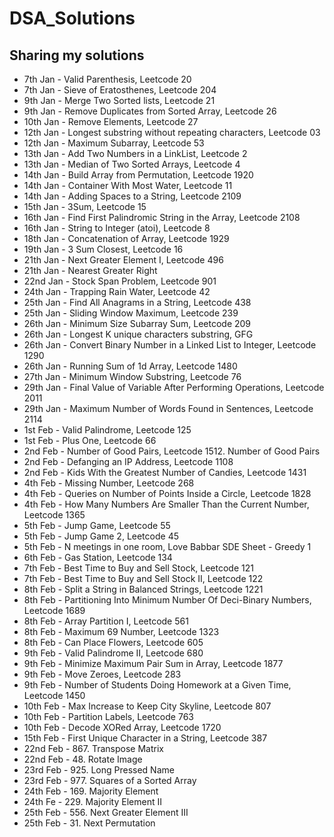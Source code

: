 # DSA_Solutions

## Sharing my solutions

- 7th Jan - Valid Parenthesis, Leetcode 20
- 7th Jan - Sieve of Eratosthenes, Leetcode 204
- 9th Jan - Merge Two Sorted lists, Leetcode 21
- 9th Jan - Remove Duplicates from Sorted Array, Leetcode 26
- 10th Jan - Remove Elements, Leetcode 27
- 12th Jan - Longest substring without repeating characters, Leetcode 03
- 12th Jan - Maximum Subarray, Leetcode 53
- 13th Jan - Add Two Numbers in a LinkList, Leetcode 2
- 13th Jan - Median of Two Sorted Arrays, Leetcode 4
- 14th Jan - Build Array from Permutation, Leetcode 1920
- 14th Jan - Container With Most Water, Leetcode 11
- 14th Jan - Adding Spaces to a String, Leetcode 2109
- 15th Jan - 3Sum, Leetcode 15
- 16th Jan - Find First Palindromic String in the Array, Leetcode 2108
- 16th Jan - String to Integer (atoi), Leetcode 8
- 18th Jan - Concatenation of Array, Leetcode 1929
- 19th Jan - 3 Sum Closest, Leetcode 16
- 21th Jan - Next Greater Element I, Leetcode 496
- 21th Jan - Nearest Greater Right
- 22nd Jan - Stock Span Problem, Leetcode 901
- 24th Jan - Trapping Rain Water, Leetcode 42
- 25th Jan - Find All Anagrams in a String, Leetcode 438
- 25th Jan - Sliding Window Maximum, Leetcode 239
- 26th Jan - Minimum Size Subarray Sum, Leetcode 209
- 26th Jan - Longest K unique characters substring, GFG
- 26th Jan - Convert Binary Number in a Linked List to Integer, Leetcode 1290
- 26th Jan - Running Sum of 1d Array, Leetcode 1480
- 27th Jan - Minimum Window Substring, Leetcode 76
- 29th Jan - Final Value of Variable After Performing Operations, Leetcode 2011
- 29th Jan - Maximum Number of Words Found in Sentences, Leetcode 2114
- 1st Feb - Valid Palindrome, Leetcode 125
- 1st Feb - Plus One, Leetcode 66
- 2nd Feb - Number of Good Pairs, Leetcode 1512. Number of Good Pairs
- 2nd Feb - Defanging an IP Address, Leetcode 1108
- 2nd Feb - Kids With the Greatest Number of Candies, Leetcode 1431
- 4th Feb - Missing Number, Leetcode 268 
- 4th Feb - Queries on Number of Points Inside a Circle, Leetcode 1828
- 4th Feb - How Many Numbers Are Smaller Than the Current Number, Leetcode 1365
- 5th Feb - Jump Game, Leetcode 55
- 5th Feb - Jump Game 2, Leetcode 45
- 5th Feb - N meetings in one room, Love Babbar SDE Sheet - Greedy 1
- 6th Feb - Gas Station, Leetcode 134
- 7th Feb - Best Time to Buy and Sell Stock, Leetcode 121
- 7th Feb - Best Time to Buy and Sell Stock II, Leetcode 122
- 8th Feb - Split a String in Balanced Strings, Leetcode 1221
- 8th Feb - Partitioning Into Minimum Number Of Deci-Binary Numbers, Leetcode 1689
- 8th Feb - Array Partition I, Leetcode 561
- 8th Feb - Maximum 69 Number, Leetcode 1323
- 8th Feb - Can Place Flowers, Leetcode 605
- 9th Feb - Valid Palindrome II, Leetcode 680
- 9th Feb - Minimize Maximum Pair Sum in Array, Leetcode 1877
- 9th Feb - Move Zeroes, Leetcode 283
- 9th Feb - Number of Students Doing Homework at a Given Time, Leetcode 1450
- 10th Feb - Max Increase to Keep City Skyline, Leetcode 807
- 10th Feb - Partition Labels, Leetcode 763
- 10th Feb - Decode XORed Array, Leetcode 1720
- 15th Feb - First Unique Character in a String, Leetcode 387
- 22nd Feb - 867. Transpose Matrix
- 22nd Feb - 48. Rotate Image
- 23rd Feb - 925. Long Pressed Name
- 23rd Feb - 977. Squares of a Sorted Array
- 24th Feb - 169. Majority Element
- 24th Fe - 229. Majority Element II
- 25th Feb - 556. Next Greater Element III
- 25th Feb - 31. Next Permutation
